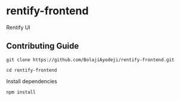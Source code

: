 # rentify-frontend
Rentify UI

## Contributing Guide

```
git clone https://github.com/BolajiAyodeji/rentify-frontend.git
```
```
cd rentify-frontend
```
Install dependencies
```
npm install
```

